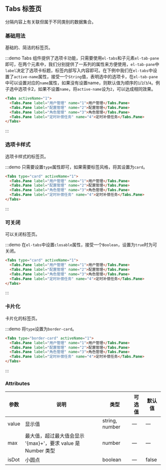 ## Tabs 标签页

分隔内容上有关联但属于不同类别的数据集合。

### 基础用法
基础的、简洁的标签页。

:::demo Tabs 组件提供了选项卡功能，只需要使用`el-tabs`和子元素`el-tab-pane`即可，在两个元素中，我们分别提供了一系列的属性来方便使用，`el-tab-pane`中`label`决定了选项卡标题，标签内部写入内容即可。在下例中我们在`el-tabs`中设置了`active-name`属性，接受一个`String`值，表明选中的选项卡，在`el-tab-pane`中可以设置对应的`name`属性，如果没有设置name，则默认值为顺序的`1`/`2`/`3`/`4`。例子选中选项卡2，如果不设置`name`，将`active-name`设为`2`，可以达成相同效果。

```html
<Tabs activeName="1">
  <Tabs.Pane label="用户管理" name="1">用户管理</Tabs.Pane>
  <Tabs.Pane label="配置管理" name="2">配置管理</Tabs.Pane>
  <Tabs.Pane label="角色管理" name="3">角色管理</Tabs.Pane>
  <Tabs.Pane label="定时补偿任务" name="4">定时补偿任务</Tabs.Pane>
</Tabs>
```
:::

### 选项卡样式
选项卡样式的标签页。

:::demo 只需要设置`type`属性即可，如果需要标签风格，将其设置为`card`。

```html
<Tabs type="card" activeName="1">
  <Tabs.Pane label="用户管理" name="1">用户管理</Tabs.Pane>
  <Tabs.Pane label="配置管理" name="2">配置管理</Tabs.Pane>
  <Tabs.Pane label="角色管理" name="3">角色管理</Tabs.Pane>
  <Tabs.Pane label="定时补偿任务" name="4">定时补偿任务</Tabs.Pane>
</Tabs>
```
:::

### 可关闭
可以关闭标签页。

:::demo 在`el-tabs`中设置`closable`属性，接受一个`Boolean`，设置为`true`时为可关闭。

```html
<Tabs type="card" activeName="1">
  <Tabs.Pane label="用户管理" name="1">用户管理</Tabs.Pane>
  <Tabs.Pane label="配置管理" name="2">配置管理</Tabs.Pane>
  <Tabs.Pane label="角色管理" name="3">角色管理</Tabs.Pane>
  <Tabs.Pane label="定时补偿任务" name="4">定时补偿任务</Tabs.Pane>
</Tabs>
```
:::

### 卡片化
卡片化的标签页。

:::demo 将`type`设置为`border-card`。

```html
<Tabs type="border-card" activeName="1">
  <Tabs.Pane label="用户管理" name="1">用户管理</Tabs.Pane>
  <Tabs.Pane label="配置管理" name="2">配置管理</Tabs.Pane>
  <Tabs.Pane label="角色管理" name="3">角色管理</Tabs.Pane>
  <Tabs.Pane label="定时补偿任务" name="4">定时补偿任务</Tabs.Pane>
</Tabs>
```
:::

### Attributes
| 参数          | 说明            | 类型            | 可选值                 | 默认值   |
|-------------  |---------------- |---------------- |---------------------- |-------- |
| value          | 显示值      | string, number          |          —             |    —     |
| max          |  最大值，超过最大值会显示 '{max}+'，要求 value 是 Number 类型    | number  |         —              |     —    |
| isDot       | 小圆点    | boolean  |  —  |  false |
